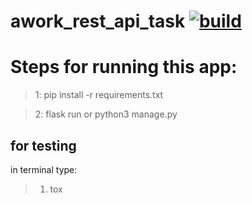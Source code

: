 # awork_rest_api_task  [![build](https://github.com/georgegozal/awork_rest_api_task/actions/workflows/test.yml/badge.svg)](https://github.com/georgegozal/awork_rest_api_task/actions/workflows/test.yml)


# Steps for running this app:

> 1: pip install -r requirements.txt

> 2: flask run or python3 manage.py

## for testing

in terminal type:

> 1. tox
